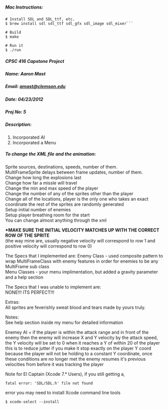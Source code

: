 ##### Mac Instructions:  

```
# Install SDL and SDL_ttf, etc.
$ brew install sdl sdl_ttf sdl_gfx sdl_image sdl_mixer```

# Build
$ make

# Run it
$ ./run
```

##### CPSC 416 Capstone Project

##### Name: Aaron Mast
##### Email: amast@clemson.edu</h4>
##### Date: 04/23/2012
##### Proj No: 5

##### Description:
1. Incorporated AI
2. Incorporated a Menu

##### To change the XML file and the animation:  
Sprite sources, destinations, speeds, number of them.  
MultiFrameSprite delays between frame updates, number of them.  
Change how long the explosions last  
Change how far a missle will travel  
Change the min and max speed of the player  
Change the number of any of the sprites other than the player  
Change all of the locations, player is the only one who takes an exact  
coordinate the rest of the sprites are randomly generated  
Setup initial number of enemies  
Setup player breathing room for the start  
You can change almost anything through the xml  


**\*MAKE SURE THE INITIAL VELOCITY MATCHES UP WITH THE CORRECT ROW OF THE SPRITE**  
(the way mine are, usually negative velocity will correspond to row 1 and positive velocity will correspond to row 0)

The Specs that I implemented are: 
Enemy Class - used composite pattern to wrap MultiFrameClass with enemy features in order for enemies to be any MultiFrame sub class  
Menu Classes - your menu implimentation, but added a gravity parameter and a help section  

The Specs that I was unable to implement are:  
NONE!!! ITS PERFECT!!!  

Extras:  
All sprites are feverishly sweat blood and tears made by yours truly.  

Notes:  
See help section inside my menu for detailed information  

Enemey AI = if the player is within the attack range and in front of the enemy then the enemy will increase X and Y velocity by the attack speed, the Y velocity will be set to 0 when it reaches a Y of within 20 of the player
this is to reduce jutter if you make it stop exactly on the player Y coord because the player will not be holding to a constant Y coordinate, once these conditions are no longer met the enemy resumes it's previous velocities from before it was tracking the player


Note for El Captain (Xcode 7.* Users), if you still getting a,  

```fatal error: 'SDL/SDL.h' file not found```

error you may need to install Xcode command line tools  

```$ xcode-select --install```
